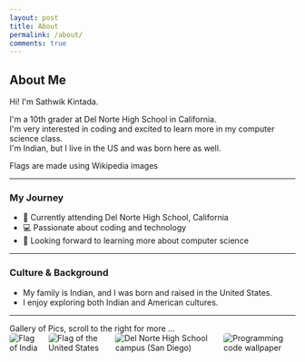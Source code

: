 ```yaml
---
layout: post
title: About
permalink: /about/
comments: true
---
```


## About Me

Hi! I'm Sathwik Kintada.

I'm a 10th grader at Del Norte High School in California.  
I'm very interested in coding and excited to learn more in my computer science class.  
I'm Indian, but I live in the US and was born here as well.


<comment>
Flags are made using Wikipedia images
</comment>

<style>
    /* Style looks pretty compact, 
       - grid-container and grid-item are referenced the code 
    */
    .grid-container {
        display: grid;
        grid-template-columns: repeat(auto-fill, minmax(150px, 1fr)); /* Dynamic columns */
        gap: 10px;
    }
    .grid-item {
        text-align: center;
    }
    .grid-item img {
        width: 100%;
        height: 100px; /* Fixed height for uniformity */
        object-fit: contain; /* Ensure the image fits within the fixed height */
    }
    .grid-item p {
        margin: 5px 0; /* Add some margin for spacing */
    }

    .image-gallery {
        display: flex;
        flex-wrap: nowrap;
        overflow-x: auto;
        gap: 10px;
        }

    .image-gallery img {
        max-height: 150px;
        object-fit: cover;
        border-radius: 5px;
    }
</style>

<!-- This grid_container class is used by CSS styling and the id is used by JavaScript connection -->
<div class="grid-container" id="grid_container">
    <!-- content will be added here by JavaScript -->
</div>

<script>
    // 1. Make a connection to the HTML container defined in the HTML div
    var container = document.getElementById("grid_container"); // This container connects to the HTML div

    // 2. Define a JavaScript object for our http source and our data rows for the Living in the World grid
    var http_source = "https://upload.wikimedia.org/wikipedia/commons/";
var living_in_the_world = [
    {"flag": "a/a4/Flag_of_the_United_States.svg", "greeting": "Hi", "description": "United States - Born and raised"}
];

    // 3a. Consider how to update style count for size of container
    // The grid-template-columns has been defined as dynamic with auto-fill and minmax

    // 3b. Build grid items inside of our container for each row of data
    for (const location of living_in_the_world) {
        // Create a "div" with "class grid-item" for each row
        var gridItem = document.createElement("div");
        gridItem.className = "grid-item";  // This class name connects the gridItem to the CSS style elements
        // Add "img" HTML tag for the flag
        var img = document.createElement("img");
        img.src = http_source + location.flag; // concatenate the source and flag
        img.alt = location.flag + " Flag"; // add alt text for accessibility

        // Add "p" HTML tag for the description
        var description = document.createElement("p");
        description.textContent = location.description; // extract the description

        // Add "p" HTML tag for the greeting
        var greeting = document.createElement("p");
        greeting.textContent = location.greeting;  // extract the greeting

        // Append img and p HTML tags to the grid item DIV
        gridItem.appendChild(img);
        gridItem.appendChild(description);
        gridItem.appendChild(greeting);

        // Append the grid item DIV to the container DIV
        container.appendChild(gridItem);
    }
</script>

---

### My Journey

- 🏫 Currently attending Del Norte High School, California
- 💻 Passionate about coding and technology
- 🎯 Looking forward to learning more about computer science

---

### Culture & Background

- My family is Indian, and I was born and raised in the United States.
- I enjoy exploring both Indian and American cultures.

---
<comment>
Gallery of Pics, scroll to the right for more ...
</comment>
<div class="image-gallery">
  <img src="https://upload.wikimedia.org/wikipedia/commons/4/41/Flag_of_India.svg" alt="Flag of India">
  <img src="https://upload.wikimedia.org/wikipedia/commons/a/a4/Flag_of_the_United_States.svg" alt="Flag of the United States">
  <!-- Del Norte HS (campus photo from Commons – freely usable) -->
  <img src="https://upload.wikimedia.org/wikipedia/commons/d/d7/Del_norte_wiki.png" alt="Del Norte High School campus (San Diego)">
  <!-- Coding-related image (public domain on Commons) -->
  <img src="https://upload.wikimedia.org/wikipedia/commons/4/4e/Code-wallpaper-2.jpg" alt="Programming code wallpaper">
</div>

